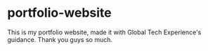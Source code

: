 # portfolio-website
This is my portfolio website, made it with Global Tech Experience's guidance. Thank you guys so much.
